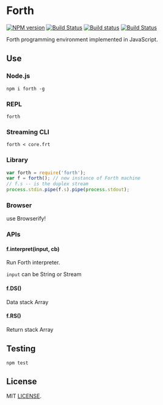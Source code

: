 # Forth
[![NPM version](https://img.shields.io/npm/v/forth.svg)](https://www.npmjs.org/package/forth)
[![Build Status](https://travis-ci.org/drom/forth.svg?branch=master)](https://travis-ci.org/drom/forth)
[![Build status](https://ci.appveyor.com/api/projects/status/xw04eu1fa8ng167h?svg=true)](https://ci.appveyor.com/project/drom/forth)
[![Build Status](https://drone.io/github.com/drom/forth/status.png)](https://drone.io/github.com/drom/forth/latest)

Forth programming environment implemented in JavaScript.

## Use
### Node.js

```
npm i forth -g
```

### REPL
```
forth
```

### Streaming CLI
```
forth < core.frt
```

### Library

```js
var forth = require('forth');
var f = forth(); // new instance of Forth machine
// f.s -- is the duplex stream
process.stdin.pipe(f.s).pipe(process.stdout);
```

### Browser
use Browserify!

### APIs
#### f.interpret(input, cb)
Run Forth interpreter.

`input` can be String or Stream

#### f.DS()
Data stack Array

#### f.RS()
Return stack Array

## Testing
`npm test`

## License
MIT [LICENSE](https://github.com/drom/forth/blob/master/LICENSE).
